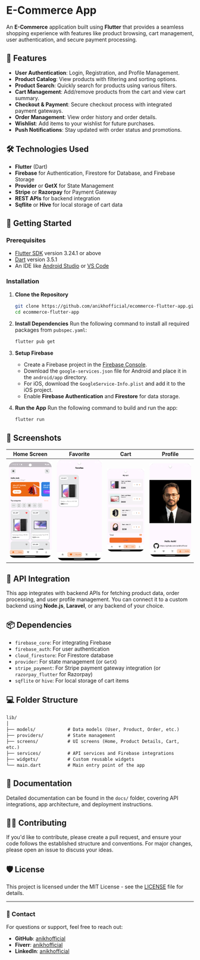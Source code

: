 # E-Commerce App

An **E-Commerce** application built using **Flutter** that provides a seamless shopping experience with features like product browsing, cart management, user authentication, and secure payment processing.

## 📱 Features

- **User Authentication**: Login, Registration, and Profile Management.
- **Product Catalog**: View products with filtering and sorting options.
- **Product Search**: Quickly search for products using various filters.
- **Cart Management**: Add/remove products from the cart and view cart summary.
- **Checkout & Payment**: Secure checkout process with integrated payment gateways.
- **Order Management**: View order history and order details.
- **Wishlist**: Add items to your wishlist for future purchases.
- **Push Notifications**: Stay updated with order status and promotions.
  
## 🛠️ Technologies Used

- **Flutter** (Dart)
- **Firebase** for Authentication, Firestore for Database, and Firebase Storage
- **Provider** or **GetX** for State Management
- **Stripe** or **Razorpay** for Payment Gateway
- **REST APIs** for backend integration
- **Sqflite** or **Hive** for local storage of cart data

## 🚀 Getting Started

### Prerequisites

- [Flutter SDK](https://flutter.dev/docs/get-started/install) version 3.24.1 or above
- [Dart](https://dart.dev/get-dart) version 3.5.1
- An IDE like [Android Studio](https://developer.android.com/studio) or [VS Code](https://code.visualstudio.com/)

### Installation

1. **Clone the Repository**
   ```bash
   git clone https://github.com/anikhofficial/ecommerce-flutter-app.git
   cd ecommerce-flutter-app
   ```

2. **Install Dependencies**
   Run the following command to install all required packages from `pubspec.yaml`:
   ```bash
   flutter pub get
   ```

3. **Setup Firebase**
   - Create a Firebase project in the [Firebase Console](https://console.firebase.google.com/).
   - Download the `google-services.json` file for Android and place it in the `android/app` directory.
   - For iOS, download the `GoogleService-Info.plist` and add it to the iOS project.
   - Enable **Firebase Authentication** and **Firestore** for data storage.

4. **Run the App**
   Run the following command to build and run the app:
   ```bash
   flutter run
   ```

## 🛒 Screenshots

| Home Screen | Favorite | Cart | Profile |
|-------------|--------------|------|----------|
| ![Home](screenshots/home.png) | ![Favorite](screenshots/favorite.png) | ![Cart](screenshots/cart.png) | ![profile](screenshots/profile.png) |

## 🔌 API Integration

This app integrates with backend APIs for fetching product data, order processing, and user profile management. You can connect it to a custom backend using **Node.js**, **Laravel**, or any backend of your choice.

## 📦 Dependencies

- `firebase_core`: For integrating Firebase
- `firebase_auth`: For user authentication
- `cloud_firestore`: For Firestore database
- `provider`: For state management (or `GetX`)
- `stripe_payment`: For Stripe payment gateway integration (or `razorpay_flutter` for Razorpay)
- `sqflite` or `hive`: For local storage of cart items

## 💻 Folder Structure

```
lib/
│
├── models/            # Data models (User, Product, Order, etc.)
├── providers/         # State management
├── screens/           # UI screens (Home, Product Details, Cart, etc.)
├── services/          # API services and Firebase integrations
├── widgets/           # Custom reusable widgets
└── main.dart          # Main entry point of the app
```

## 📖 Documentation

Detailed documentation can be found in the `docs/` folder, covering API integrations, app architecture, and deployment instructions.

## 👨‍💻 Contributing

If you'd like to contribute, please create a pull request, and ensure your code follows the established structure and conventions. For major changes, please open an issue to discuss your ideas.

## 🛡️ License

This project is licensed under the MIT License - see the [LICENSE](LICENSE) file for details.

---

### 📧 Contact

For questions or support, feel free to reach out:

- **GitHub**: [anikhofficial](https://github.com/anikhofficial)
- **Fiverr**: [anikhofficial](https://www.fiverr.com/anikhofficial)
- **LinkedIn**: [anikhofficial](https://www.linkedin.com/in/anikhofficial/)
```

